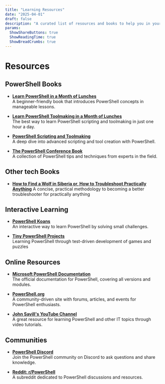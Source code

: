 ```yaml
---
title: "Learning Resources"
date: "2025-04-01"
draft: false
description: "A curated list of resources and books to help you in your tech career"
params:
  ShowShareButtons: true
  ShowReadingTime: true
  ShowBreadCrumbs: true
---
```


# Resources

## PowerShell Books
- **[Learn PowerShell in a Month of Lunches](https://www.manning.com/books/learn-powershell-in-a-month-of-lunches)**  
  A beginner-friendly book that introduces PowerShell concepts in manageable lessons.

- **[Learn PowerShell Toolmaking in a Month of Lunches](https://www.manning.com/books/learn-powershell-toolmaking-in-a-month-of-lunches)**  
  The best way to learn PowerShell scripting and toolmaking in just one hour a day.

- **[PowerShell Scripting and Toolmaking](https://leanpub.com/powershell-scripting-toolmaking)**  
  A deep dive into advanced scripting and tool creation with PowerShell.

- **[The PowerShell Conference Book](https://leanpub.com/powershell-conference-book)**  
  A collection of PowerShell tips and techniques from experts in the field.

## Other tech Books
- **[How to Find a Wolf in Siberia or, How to Troubleshoot Practically Anything](https://leanpub.com/troubleshooting)** 
  A concise, practical methodology to becoming a better troubleshooter for practically anything

## Interactive Learning
- **[PowerShell Koans](https://github.com/vexx32/PSKoans)**  
  An interactive way to learn PowerShell by solving small challenges.

- **[Tiny PowerShell Projects](https://github.com/dfinke/Tiny-PowerShell-Projects)**  
  Learning PowerShell through test-driven development of games and puzzles

## Online Resources
- **[Microsoft PowerShell Documentation](https://learn.microsoft.com/en-us/powershell/)**  
  The official documentation for PowerShell, covering all versions and modules.

- **[PowerShell.org](https://powershell.org/)**  
  A community-driven site with forums, articles, and events for PowerShell enthusiasts.

- **[John Savill's YouTube Channel](https://www.youtube.com/user/NTFAQGuy)**  
  A great resource for learning PowerShell and other IT topics through video tutorials.

## Communities
- **[PowerShell Discord](https://discord.gg/powershell)**  
  Join the PowerShell community on Discord to ask questions and share knowledge.

- **[Reddit: r/PowerShell](https://www.reddit.com/r/PowerShell/)**  
  A subreddit dedicated to PowerShell discussions and resources.
